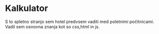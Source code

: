 # Kalkulator
S to spletno stranjo sem hotel predvsem vaditi med poletnimi počitnicami. Vadil sem osnovna znanja kot so css,html in js.
